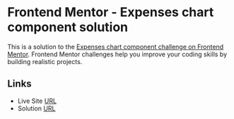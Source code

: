 # Frontend Mentor - Expenses chart component solution

This is a solution to the [Expenses chart component challenge on Frontend Mentor](https://www.frontendmentor.io/challenges/expenses-chart-component-e7yJBUdjwt). Frontend Mentor challenges help you improve your coding skills by building realistic projects.

## Links

- Live Site [URL](https://mhmd-tarek-mhmd.github.io/Expenses-chart)
- Solution [URL](https://www.frontendmentor.io/solutions/expenses-chart-)
